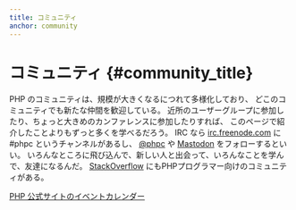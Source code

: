 ```yaml
---
title: コミュニティ
anchor: community
---
```


# コミュニティ {#community_title}

PHP のコミュニティは、規模が大きくなるにつれて多様化しており、
どこのコミュニティでも新たな仲間を歓迎している。
近所のユーザーグループに参加したり、ちょっと大きめのカンファレンスに参加したりすれば、
このページで紹介したことよりもずっと多くを学べるだろう。
IRC なら [irc.freenode.com][php-irc] に #phpc というチャンネルがあるし、
[@phpc][phpc-twitter] や [Mastodon][phpc-mastodon] をフォローするといい。
いろんなところに飛び込んで、新しい人と出会って、いろんなことを学んで、友達になるんだ。
[StackOverflow][php-so] にもPHPプログラマー向けのコミュニティがある。

[PHP 公式サイトのイベントカレンダー][php-calendar]


[php-irc]: https://webchat.freenode.net/?channels=phpc
[phpc-twitter]: https://twitter.com/phpc
[phpc-mastodon]: https://phpc.social/
[php-so]: https://stackoverflow.com/questions/tagged/php
[php-calendar]: https://www.php.net/cal.php

